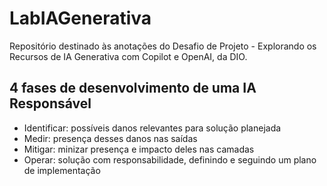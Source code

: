 # LabIAGenerativa
Repositório destinado às anotações do Desafio de Projeto - Explorando os Recursos de IA Generativa com Copilot e OpenAI, da DIO.

## 4 fases de desenvolvimento de uma IA Responsável
- Identificar: possíveis danos relevantes para solução planejada
- Medir: presença desses danos nas saídas
- Mitigar: minizar presença e impacto deles nas camadas
- Operar: solução com responsabilidade, definindo e seguindo um plano de implementação



